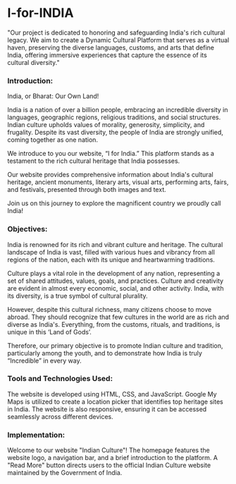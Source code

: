 # I-for-INDIA
"Our project is dedicated to honoring and safeguarding India's rich cultural legacy. We aim to create a Dynamic Cultural Platform that serves as a virtual haven, preserving the diverse languages, customs, and arts that define India, offering immersive experiences that capture the essence of its cultural diversity."

### Introduction:
India, or Bharat: Our Own Land!

India is a nation of over a billion people, embracing an incredible diversity in languages, geographic regions, religious traditions, and social structures. Indian culture upholds values of morality, generosity, simplicity, and frugality. Despite its vast diversity, the people of India are strongly unified, coming together as one nation.

We introduce to you our website, “I for India.” This platform stands as a testament to the rich cultural heritage that India possesses.

Our website provides comprehensive information about India's cultural heritage, ancient monuments, literary arts, visual arts, performing arts, fairs, and festivals, presented through both images and text.

Join us on this journey to explore the magnificent country we proudly call India!

### Objectives:
India is renowned for its rich and vibrant culture and heritage. The cultural landscape of India is vast, filled with various hues and vibrancy from all regions of the nation, each with its unique and heartwarming traditions.

Culture plays a vital role in the development of any nation, representing a set of shared attitudes, values, goals, and practices. Culture and creativity are evident in almost every economic, social, and other activity. India, with its diversity, is a true symbol of cultural plurality.

However, despite this cultural richness, many citizens choose to move abroad. They should recognize that few cultures in the world are as rich and diverse as India's. Everything, from the customs, rituals, and traditions, is unique in this ‘Land of Gods’.

Therefore, our primary objective is to promote Indian culture and tradition, particularly among the youth, and to demonstrate how India is truly “Incredible” in every way.

### Tools and Technologies Used:
The website is developed using HTML, CSS, and JavaScript. Google My Maps is utilized to create a location picker that identifies top heritage sites in India. The website is also responsive, ensuring it can be accessed seamlessly across different devices.

### Implementation:
Welcome to our website "Indian Culture"! The homepage features the website logo, a navigation bar, and a brief introduction to the platform. A "Read More" button directs users to the official Indian Culture website maintained by the Government of India.
